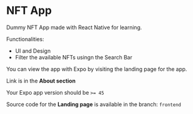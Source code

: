 # NFT App

Dummy NFT App made with React Native for learning. 

Functionalities:

- UI and Design
- Filter the available NFTs usingn the Search Bar

You can view the app with Expo by visiting the landing page for the app.

Link is in the **About section**

Your Expo app version should be ```>= 45```

Source code for the **Landing page** is available in the branch: `frontend`
